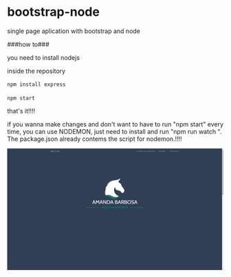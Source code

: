 # bootstrap-node
single page aplication with bootstrap and node

###how to###

you need to install nodejs

inside the repository

    npm install express

    npm start

that's it!!!!


if you wanna make changes and don't want to have to run "npm start" every time, you can use NODEMON, just need to install and run "npm run watch ".
The package.json already contems the script for nodemon.!!!!

![Screenshot](tela.png)